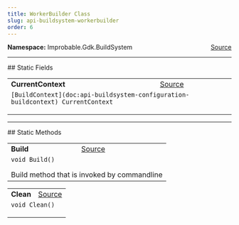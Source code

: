 ```yaml
---
title: WorkerBuilder Class
slug: api-buildsystem-workerbuilder
order: 6
---
```


<p><b>Namespace:</b> Improbable.Gdk.BuildSystem<span style="float: right"><a href="https://www.github.com/spatialos/gdk-for-unity/blob/0.3.3/workers/unity/Packages/io.improbable.gdk.buildsystem/WorkerBuilder.cs/#L15">Source</a></span></p>







</p>
<hr style="width:100%; border-top-color:#d8d8d8" />
## Static Fields


</p>


<table class="io-api-doc">    <tr>        <td class="io-api-doc-name"><a id="currentcontext"></a><b>CurrentContext</b></td>        <td class="io-api-doc-source"><a href="https://www.github.com/spatialos/gdk-for-unity/blob/0.3.3/workers/unity/Packages/io.improbable.gdk.buildsystem/WorkerBuilder.cs/#L19">Source</a></td>    </tr>    <tr>        <td class="io-api-doc-content" colspan="2"><code>[BuildContext](doc:api-buildsystem-configuration-buildcontext) CurrentContext</code></p></td>    </tr></table>






</p>
<hr style="width:100%; border-top-color:#d8d8d8" />
## Static Methods


</p>


<table class="io-api-doc">    <tr>        <td class="io-api-doc-name"><a id="build"></a><b>Build</b></td>        <td class="io-api-doc-source"><a href="https://www.github.com/spatialos/gdk-for-unity/blob/0.3.3/workers/unity/Packages/io.improbable.gdk.buildsystem/WorkerBuilder.cs/#L27">Source</a></td>    </tr>    <tr>        <td class="io-api-doc-content" colspan="2"><code>void Build()</code></p>Build method that is invoked by commandline </td>    </tr></table>
<table class="io-api-doc">    <tr>        <td class="io-api-doc-name"><a id="clean"></a><b>Clean</b></td>        <td class="io-api-doc-source"><a href="https://www.github.com/spatialos/gdk-for-unity/blob/0.3.3/workers/unity/Packages/io.improbable.gdk.buildsystem/WorkerBuilder.cs/#L130">Source</a></td>    </tr>    <tr>        <td class="io-api-doc-content" colspan="2"><code>void Clean()</code></p></td>    </tr></table>





